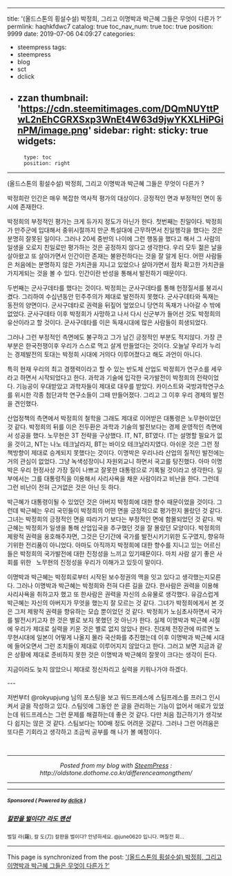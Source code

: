
---
title: '(올드스톤의 횡설수설) 박정희, 그리고 이명박과 박근혜 그들은 무엇이 다른가 ?'
permlink: haqhkfdwc7
catalog: true
toc_nav_num: true
toc: true
position: 9999
date: 2019-07-06 04:09:27
categories:
- steempress
tags:
- steempress
- blog
- sct
- dclick
- zzan
thumbnail: 'https://cdn.steemitimages.com/DQmNUYttPwL2nEhCGRXSxp3WnEt4W63d9jwYKXLHiPGinPM/image.png'
sidebar:
    right:
        sticky: true
widgets:
    -
        type: toc
        position: right
---


<p>(올드스톤의 횡설수설) 박정희, 그리고 이명박과 박근혜 그들은 무엇이 다른가 ?</p>
<p>박정희란 인간은 매우 복잡한 역사적 평가의 대상이다. 긍정적인 면과 부정적인 면이 동시에 존재한다.&nbsp;</p>
<p>박정희의 부정적인 평가는 크게 듀가지 정도가 아닌가 한다. 첫번째는 친일이다. 박정희가 만주군에 입대해서 중위시절까지 만군 특설대에 근무하면서 친일행각을 했다는 것은 분명히 잘못된 일이다. 그러나 20세 중반의 나이에 그런 행동을 했다고 해서 그 사람의 일생을 오로지 친일로만 평가하는 것은 공정하지 않다고 생각한다. 우리 모두 젊은 날을 살아왔고 또 살아가면서 인간이란 존재는 불완전하다는 것을 잘 알게 된다. 어떤 사람들은 처음에는 분명하지 않은 가치관을 지니고 있었으나 살아가면서 점차 확고한 가치관을 가지게되는 것을 볼 수 있다. 인간이란 반성을 통해서 발전하기 때문이다.&nbsp;</p>
<p>두번째는 군사구데타를 했다는 것이다. 박정희는 군사구데타를 통해 헌정질서를 붕괴시켰다. 그리하여 수십년동안 민주주의가 제대로 발전하지 못했다. 군사구데타와 독재는 동전의 양면이다. 군사구데타로 권력을 뒤짚어 엎었으니 당연히 독재가 나아갈 수 밖에 없었다. 군사구데타 이후 박정희가 사망하고 나서 다시 신군부가 들어선 것도 박정희의 유산이라고 할 것이다. 군사구데타를 이은 독재시대에 많은 사람들이 희생되었다.&nbsp;</p>
<p>그러나 그런 부정적인 측면에도 불구하고 그가 남긴 긍정적인 부분도 적지않다. 가장 큰 부분은 한국전쟁이후 우리가 스스로 먹고 살게 만들었다는 것이다. 오늘날 우리가 누리는 경제발전의 토대는 박정희 시대에 거의다 이루어졌다고 해도 과언이 아니다.&nbsp;</p>
<p>특히 현재 우리의 최고 경쟁력이라고 할 수 있는 반도체 산업도 박정희가 연구소를 세우라고 하면서 시작되었다고 한다. 과학과 기술에 입각한 국가발전이 박정희의 전략이었다. 기능공이 우대받았고 과학자들이 제대로 대우를 받았다. 카이스트와 국방과학연구소를 위시한 각종 첨단과학 연구소들이 그때 만들어졌다. 그리고 그 이후 우리 경제의 발전을 견인했다.&nbsp;</p>
<p>산업정책의 측면에서 박정희의 철학을 그래도 제대로 이어받은 대통령은 노무현이었던 것 같다. 박정희의 뒤를 이은 전두환은 과학과 기술의 발전보다는 경제 운영적인 측면에서 성공을 했다. 노무현은 3T 전략을 구상했다. IT, NT, BT였다. IT는 설명할 필요가 없을 것이고, NT는 나노 테크날라지, BT는 바이오 테크날라지였다. 아쉬운 것은 그런 정책방향이 제대로 승계되지 못했다는 것이다. 이명박은 우리나라 산업의 질적인 발전에는 거의 관심이 없었다. 그냥 녹색성장이니 자원외교니 하면서 국고를 탕진했다. 아마 이명박은 우리 헌정사상 가장 질이 나쁘고 잘못한 대통령으로 기록될 것이라고 생각한다. 일부에서는 그를 대통령직을 이용해서 사리사욕을 채운 사람이라고 비난을 한다. 그런데 그런 비난이 전혀 근거없은 것은 아닌 듯 하다.&nbsp;</p>
<p>박근혜가 대통령이될 수 있었던 것은 아버지 박정희에 대한 향수 때문이었을 것이다. 그런데 박근혜는 우리 국민들이 박정희의 어떤 면을 긍정적으로 평가한지 몰랐던 것 같다. 그녀는 박정희의 긍정적인 면을 따라가기 보다는 부정적인 면에 함몰되었던 것 같다. 박근혜는 박정희가 일생을 통해 산업입국을 추구했던 것을 잘 몰랐던 모양이다. 박정희의 제왕적 권력을 옹호해주자면, 그것은 단기간에 국가를 발전시키기위한 도구였지, 향유하기위한 전리품이 아니었다. 아마도 아직까지 박정희에 대한 향수를 지니고 있는 어르신들은 박정희의 국가발전에 대한 진정성을 느끼고 있기때문이다. 마치 사람 살기 좋은 사회를 위한 &nbsp; 노무현의 진정성을 우리가 이해가고 있듯이 말이다.&nbsp;</p>
<p>이명박과 박근혜는 박정희로부터 시작된 보수정권의 맥을 잇고 있다고 생각했는지모른다. 그러나 이명박과 박근혜는 박정희와 전혀 다른 길을 갔다. 한사람은 권력을 이용해 사리사욕을 취하고자 했고 또 한사람은 권력을 자신의 소유물로 생각했다. 유감스럽게 박근혜는 자신의 아버지가 무엇을 했는지 잘 모르는 것 같다. 그녀가 박정희에게서 본 것은 그저 제왕적 권력을 향유하는 모습 뿐이었던 것 같다. 박정희가 노심초사하면서 국가를 발전시키고자 한 것은 별로 보지 못했던 것 아닌가 한다. 실제 이명박과 박근혜 시절에 우리가 제대로 실력을 키운 것은 별로 없지 않았나 한다. 진대제 전장관에 따르면 노무현시대에 일본이 어떻게 나올지 몰라 국산화를 추진했는데 이후 이명박과 박근혜 시대에 들어오면서 그런 조치들이 제대로 이루어지지 않았다고 한다. 그러고 보면 지금과 같은 상황에 제대로 준비하지 못한 것은 이명박과 박근혜의 잘못이 크다는 생각이 든다.&nbsp;</p>
<p>지금이라도 늦지 않았으니 제대로 정신차리고 실력을 키워나가야 하겠다.&nbsp;</p>
<p>---</p>
<p>저번부터 @rokyupjung 님의 포스팅을 보고 워드프레스에 스팀프레스를 프러그 인시켜서 글을 작성하고 있다. 스팀잇에 그동안 쓴 글을 관리하는 기능이 없어서 애로가 있었는데 워드프레스는 그런 문제를 해결하는데 좋은 것 같다. 다만 처음 접근하기가 생각보다 쉽지는 않은 것 같다. 스팀보다는 100배 정도 어려운 것같다. 그러나 그런 어려움은 또다른 기회라고 생각하고 조금씩 공부를 해 나가 볼 예정이다.&nbsp;</p>
 <br /><center><hr/><em>Posted from my blog with <a href='https://wordpress.org/plugins/steempress/'>SteemPress</a> : http://oldstone.dothome.co.kr/differenceamongthem/ </em><hr/></center> 

---

#####  <sub> **Sponsored ( Powered by [dclick](https://www.dclick.io) )** </sub>
##### [칼판을 벌이다? 라도 맨션](https://api.dclick.io/v1/c?x=eyJhbGciOiJIUzI1NiIsInR5cCI6IkpXVCJ9.eyJjIjoib2xkc3RvbmUiLCJzIjoiaGFxaGtmZHdjNyIsImEiOlsidC0xOTk1Il0sInVybCI6Imh0dHBzOi8vc3RlZW1pdC5jb20vdGFzdGVlbS9AanVuZTA2MjAvdGFzdGVlbS1hM2JiMmYiLCJpYXQiOjE1NjIzOTIyNzAsImV4cCI6MTg3Nzc1MjI3MH0.rRZOSh48XPK-ym890aV0SMJrzkTMymecIKlFKTW4yjY)
<sup>벌일 라(羅), 칼 도(刀) 칼판을 벌이다? 안녕하세요. @june0620 입니다. 며칠전 회...</sup>


- - -

This page is synchronized from the post: ['(올드스톤의 횡설수설) 박정희, 그리고 이명박과 박근혜 그들은 무엇이 다른가 ?'](https://steemit.com/@oldstone/haqhkfdwc7)
